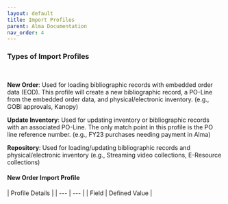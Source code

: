 ```yaml
---
layout: default
title: Import Profiles
parent: Alma Documentation
nav_order: 4
---
```


### Types of Import Profiles
<br />

**New Order**: Used for loading bibliographic records with embedded order data (EOD). This profile will create a new bibliographic record, a PO-Line from the embedded order data, and physical/electronic inventory. (e.g., GOBI approvals, Kanopy)

**Update Inventory**: Used for updating inventory or bibliographic records with an associated PO-Line. The only match point in this profile is the PO line reference number. (e.g., FY23 purchases needing payment in Alma)

**Repository**: Used for loading/updating bibliographic records and physical/electronic inventory (e.g., Streaming video collections, E-Resource collections)
<br />

#### New Order Import Profile

| Profile Details |
| --- | --- |
| Field | Defined Value |